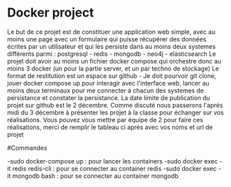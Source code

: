 # Docker project

Le but de ce projet est de constituer une application web simple, avec au moins une page avec un formulaire qui puisse récupérer des données écrites par un utilisateur et qui les persiste dans au moins deux systemes différents parmi : postgresql - redis - mongodb - neo4j - elasticsearch
Le projet doit avoir au moins un fichier docker compose qui orchestre donc au moins 3 docker (un pour la partie server, et un par techno de stockage)
Le format de restitution est un espace sur github - 
Je doit pourvoir git clone, jouer docker compose up pour interagir avec l'interface web, lancer au moins deux terminaux pour me connecter à chacun des systemes de persistance et constater la persistance.
La date limite de publication du projet sur github est le 2 décembre.
Comme discuté nous passerons l'aprés midi du 3 décembre à présenter les projet à la classe pour échanger sur vos réalisations.
Vous pouvez vous mettre par équipe de 2 pour faire ces réalisations, merci de remplir le tableau ci aprés avec vos noms et url de projet

#Commandes

-sudo docker-compose up : pour lancer les containers
-sudo docker exec -it redis redis-cli : pour se connecter au container redis
-sudo docker exec -it mongodb bash : pour se connecter au container mongodb